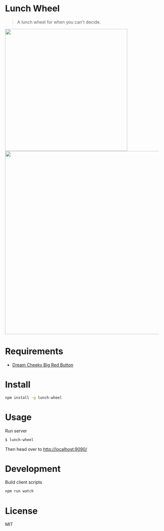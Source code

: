 # Lunch Wheel

> A lunch wheel for when you can't decide.

<img src="./screencast_button.gif" width="400">

<img src="./screencast_retro.gif" width="600">

# Requirements

- [Dream Cheeky Big Red Button](http://dreamcheeky.com/big-red-button)

# Install

```bash
npm install -g lunch-wheel
```

# Usage

Run server

```bash
$ lunch-wheel
```

Then head over to [http://localhost:9090/](http://localhost:9090/)

# Development

Build client scripts

```bash
npm run watch
```

# License

MIT
